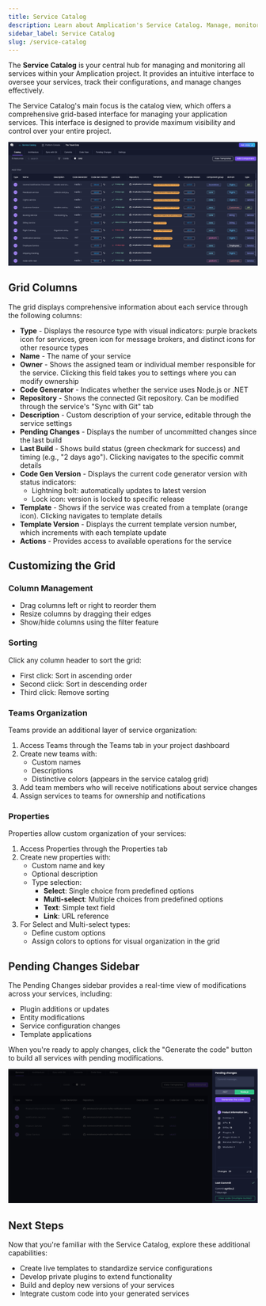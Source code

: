 ```yaml
---
title: Service Catalog
description: Learn about Amplication's Service Catalog. Manage, monitor, and configure your services through an intuitive interface.
sidebar_label: Service Catalog
slug: /service-catalog
---
```


The **Service Catalog** is your central hub for managing and monitoring all services within your Amplication project. It provides an intuitive interface to oversee your services, track their configurations, and manage changes effectively.

The Service Catalog's main focus is the catalog view, which offers a comprehensive grid-based interface for managing your application services. This interface is designed to provide maximum visibility and control over your entire project.

![Amplication Service Catalog](./assets/service-catalog/service-catalog.png)

## Grid Columns
The grid displays comprehensive information about each service through the following columns:

- **Type** - Displays the resource type with visual indicators: purple brackets icon for services, green icon for message brokers, and distinct icons for other resource types
- **Name** - The name of your service
- **Owner** - Shows the assigned team or individual member responsible for the service. Clicking this field takes you to settings where you can modify ownership
- **Code Generator** - Indicates whether the service uses Node.js or .NET
- **Repository** - Shows the connected Git repository. Can be modified through the service's "Sync with Git" tab
- **Description** - Custom description of your service, editable through the service settings
- **Pending Changes** - Displays the number of uncommitted changes since the last build
- **Last Build** - Shows build status (green checkmark for success) and timing (e.g., "2 days ago"). Clicking navigates to the specific commit details
- **Code Gen Version** - Displays the current code generator version with status indicators:
  - Lightning bolt: automatically updates to latest version
  - Lock icon: version is locked to specific release
- **Template** - Shows if the service was created from a template (orange icon). Clicking navigates to template details
- **Template Version** - Displays the current template version number, which increments with each template update
- **Actions** - Provides access to available operations for the service

## Customizing the Grid

### Column Management

- Drag columns left or right to reorder them
- Resize columns by dragging their edges
- Show/hide columns using the filter feature

### Sorting

Click any column header to sort the grid:

- First click: Sort in ascending order
- Second click: Sort in descending order
- Third click: Remove sorting

### Teams Organization

Teams provide an additional layer of service organization:

1. Access Teams through the Teams tab in your project dashboard
2. Create new teams with:
   - Custom names
   - Descriptions
   - Distinctive colors (appears in the service catalog grid)
3. Add team members who will receive notifications about service changes
4. Assign services to teams for ownership and notifications

### Properties

Properties allow custom organization of your services:

1. Access Properties through the Properties tab
2. Create new properties with:
   - Custom name and key
   - Optional description
   - Type selection:
     - **Select**: Single choice from predefined options
     - **Multi-select**: Multiple choices from predefined options
     - **Text**: Simple text field
     - **Link**: URL reference
3. For Select and Multi-select types:
   - Define custom options
   - Assign colors to options for visual organization in the grid

## Pending Changes Sidebar

The Pending Changes sidebar provides a real-time view of modifications across your services, including:

- Plugin additions or updates
- Entity modifications
- Service configuration changes
- Template applications

When you're ready to apply changes, click the "Generate the code" button to build all services with pending modifications.

![Amplication Service Catalog Pending Changes Sidebar](./assets/service-catalog/pending-changes-sidebar.png)

## Next Steps

Now that you're familiar with the Service Catalog, explore these additional capabilities:

- Create live templates to standardize service configurations
- Develop private plugins to extend functionality
- Build and deploy new versions of your services
- Integrate custom code into your generated services